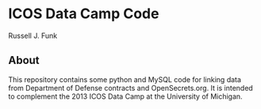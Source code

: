 # ICOS Data Camp Code

Russell J. Funk

## About

This repository contains some python and MySQL code for linking data from Department of Defense contracts and OpenSecrets.org. It is intended to complement the 2013 ICOS Data Camp at the University of Michigan.
